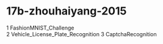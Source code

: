 # 17b-zhouhaiyang-2015
1  FashionMNIST_Challenge  
2  Vehicle_License_Plate_Recognition
3  CaptchaRecognition
